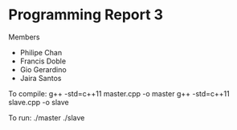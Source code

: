 # Programming Report 3
Members
- Philipe Chan
- Francis Doble
- Gio Gerardino
- Jaira Santos
 
To compile:
g++ -std=c++11 master.cpp -o master
g++ -std=c++11 slave.cpp -o slave

To run:
./master
./slave